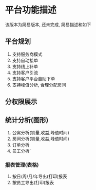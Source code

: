 # 平台功能描述

该版本为简易版本, 还未完成, 简易描述和如下




## 平台规划

1. 支持服务商模式
2. 支持自动接单
3. 支持线上补单
4. 支持客户引流
5. 支持客户平台自助下单
6. 支持峰值分析, 合理分配房间




## 分权限展示




## 统计分析(图形)

1. 公寓分析(销量,收益,峰值时间)
2. 房间分析(销量,收益,峰值时间)
3. 订单分析
4. 员工分析`



### 报表管理(表格)

1. 按日/周/月/年导出(打印)报表
2. 按员工导出(打印)报表



